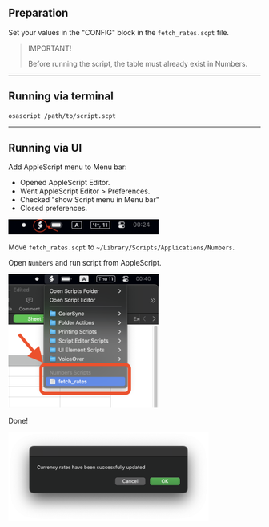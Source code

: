 
## Preparation
Set your values in the "CONFIG" block in the `fetch_rates.scpt` file.

> IMPORTANT!
> 
> Before running the script, the table must already exist in Numbers.

---

## Running via terminal
```shell
osascript /path/to/script.scpt
```

---

## Running via UI
Add AppleScript menu to Menu bar:
   - Opened AppleScript Editor.
   - Went AppleScript Editor > Preferences.
   - Checked "show Script menu in Menu bar"
   - Closed preferences.

<img src="/docs/img/applescript_in_menu_bar.png" width="300"/>

Move `fetch_rates.scpt` to `~/Library/Scripts/Applications/Numbers`.

Open `Numbers` and run script from AppleScript.

<img src="/docs/img/run_script.png" width="300"/>

Done!

<img src="/docs/img/done.png" width="400"/>

